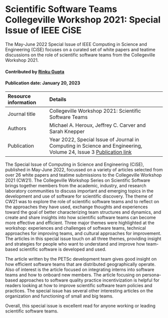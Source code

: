 # Scientific Software Teams Collegeville Workshop 2021: Special Issue of IEEE CiSE 
<!-- deck text start --> 

The May-June 2022 Special Issue of IEEE Computing in Science and Engineering (CiSE) focuses on a curated set of white papers and teatime discussions on the role of scientific software teams from the Collegeville Workshop 2021. 
<!-- deck text end --> 

#### Contributed by [Rinku Gupta](http://github.com/rinkug)
#### Publication date: January 20, 2023

Resource information | Details
:--- | :--- 
Journal title  |  Collegeville Workshop 2021: Scientific Software Teams
Authors | Michael A. Heroux, Jeffrey C. Carver and Sarah Knepper
Publication | Year 2022, Special Issue of Journal in Computing in Science and Engineering, Volume 24, Issue 3 [Publication link](https://ieeexplore.ieee.org/xpl/tocresult.jsp?isnumber=9882984&punumber=5992)


The Special Issue of Computing in Science and Engineering (CiSE), published in May-June 2022, focussed on a variety of articles selected from over 26 white papers and teatime submissions to the Collegeville Workshop 2021 (CW21). The Collegeville Workshop Series on Scientific Software brings together members from the academic, industry, and research laboratory communities to discuss important and emerging topics in the development and use of software for scientific discovery. The theme of CW21 was to explore the role of scientific software teams and to reflect on the approaches they have used, exchange thoughts and experiences toward the goal of better characterizing team structures and dynamics, and create and share insights into how scientific software teams can become more effective and efficient. Three major themes were highlighted at the workshop: experiences and challenges of software teams, technical approaches for improving teams, and cultural approaches for improvement. The articles in this special issue touch on all three themes, providing insight and strategies for people who want to understand and improve how team-based scientific software is developed and used.

The article written by the PETSc development team gives good insight on how efficient software teams that are distributed geographically operate. Also of interest is the article focused on integrating interns into software teams and how to onboard new members. The article focusing on persona-based approaches to software quality practice incentivization is helpful for readers looking at how to improve scientific software team policies and practices. The special issue has several other interesting articles on the organization and functioning of small and big teams.

Overall, this special issue is excellent read for anyone working or leading scientific software teams. 

<!---
Publish: yes
Pinned: no
RSS update: 2023-01-20
Topics: Software process improvement, Strategies for more effective teams 
--->
